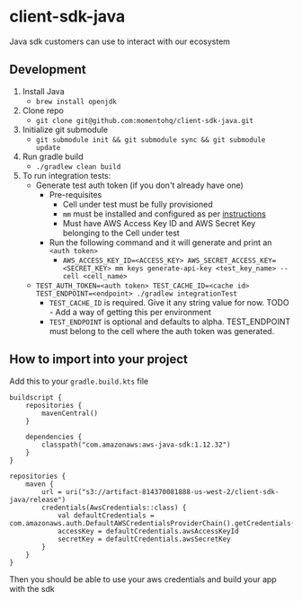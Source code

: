 # client-sdk-java
Java sdk customers can use to interact with our ecosystem

## Development

1. Install Java
   * `brew install openjdk`
1. Clone repo
    * `git clone git@github.com:momentohq/client-sdk-java.git`
1. Initialize git submodule
    * `git submodule init && git submodule sync && git submodule update`
1. Run gradle build
    * `./gradlew clean build`
1. To run integration tests:
    * Generate test auth token (if you don't already have one)
      * Pre-requisites
        * Cell under test must be fully provisioned
        * `mm` must be installed and configured as per [instructions](https://github.com/momentohq/mm#mm)
        * Must have AWS Access Key ID and AWS Secret Key belonging to the Cell under test
      * Run the following command and it will generate and print an `<auth token>`
        * `AWS_ACCESS_KEY_ID=<ACCESS_KEY> AWS_SECRET_ACCESS_KEY=<SECRET_KEY> mm keys generate-api-key <test_key_name> --cell <cell_name>`
    * `TEST_AUTH_TOKEN=<auth token> TEST_CACHE_ID=<cache id> TEST_ENDPOINT=<endpoint> ./gradlew integrationTest`
      * `TEST_CACHE_ID` is required. Give it any string value for now. TODO - Add a way of getting this per environment
      * `TEST_ENDPOINT` is optional and defaults to alpha. TEST_ENDPOINT must belong to the cell where the auth token was generated.
   
## How to import into your project
Add this to your `gradle.build.kts` file
```
buildscript {
    repositories {
        mavenCentral()
    }

    dependencies {
        classpath("com.amazonaws:aws-java-sdk:1.12.32")
    }
}

repositories {
    maven {
        url = uri("s3://artifact-814370081888-us-west-2/client-sdk-java/release")
        credentials(AwsCredentials::class) {
            val defaultCredentials = com.amazonaws.auth.DefaultAWSCredentialsProviderChain().getCredentials()
            accessKey = defaultCredentials.awsAccessKeyId
            secretKey = defaultCredentials.awsSecretKey
        }
    }
}
```
Then you should be able to use your aws credentials and build your app with the sdk
